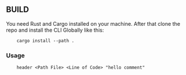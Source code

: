 ## BUILD

You need Rust and Cargo installed on your machine. After that clone the repo and install the CLI Globally like this:

```
    cargo install --path .
```

### Usage

```
    header <Path File> <Line of Code> "hello comment"

```

